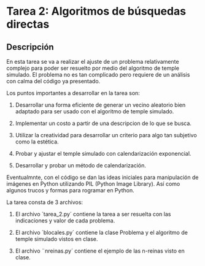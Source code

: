 Tarea 2: Algoritmos de búsquedas directas
=========================================


Descripción
------------

En esta tarea se va a realizar el ajuste de un problema relativamente complejo para poder ser resuelto por medio del algoritmo de temple simulado. El problema no es tan complicado pero requiere de un análisis con calma del código ya presentado.

Los puntos importantes a desarrollar en la tarea son:

1. Desarrollar una forma eficiente de generar un vecino aleatorio bien adaptado para ser usado con el algoritmo de temple simulado.
  
2. Implementar un costo a partir de una descripcion de lo que se busca.

3. Utilizar la creatividad para desarrollar un criterio para algo tan subjetivo como la estética.

4. Probar y ajustar el temple simulado con calendarización exponencial.

5. Desarrollar y probar un método de calendarización.

Eventualmnte, con el código se dan las ideas iniciales para manipulación de imágenes en Python utilizando PIL (Python Image Library). Así como algunos trucos y formas para rogramar en Python.

La tarea consta de 3 archivos:

1. El archivo ´tarea_2.py´ contiene la tarea a ser resuelta con las indicaciones y valor de cada problema.

2. El archivo ´blocales.py´ contiene la clase Problema y el algoritmo de temple simulado vistos en clase.

3. El archivo ¨nreinas.py´ contiene el ejemplo de las n-reinas visto en clase.




